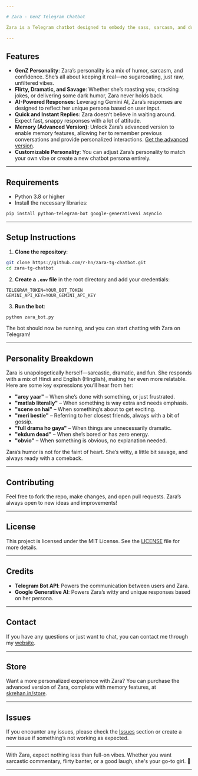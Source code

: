 ```yaml
---

# Zara - GenZ Telegram Chatbot

Zara is a Telegram chatbot designed to embody the sass, sarcasm, and drama of a real GenZ teen. Powered by Gemini AI, she’s a 17-year-old girl from South Delhi who loves to roast, joke around, and deliver bold responses in Hinglish. Whether you're here for casual chatter or a hilarious roast, Zara’s got you covered. 💅

---
```


## Features

- **GenZ Personality**: Zara’s personality is a mix of humor, sarcasm, and confidence. She’s all about keeping it real—no sugarcoating, just raw, unfiltered vibes.
- **Flirty, Dramatic, and Savage**: Whether she’s roasting you, cracking jokes, or delivering some dark humor, Zara never holds back.
- **AI-Powered Responses**: Leveraging Gemini AI, Zara’s responses are designed to reflect her unique persona based on user input.
- **Quick and Instant Replies**: Zara doesn’t believe in waiting around. Expect fast, snappy responses with a lot of attitude.
- **Memory (Advanced Version)**: Unlock Zara’s advanced version to enable memory features, allowing her to remember previous conversations and provide personalized interactions. [Get the advanced version](https://skrehan.in/store).
- **Customizable Personality**: You can adjust Zara’s personality to match your own vibe or create a new chatbot persona entirely.

---

## Requirements

- Python 3.8 or higher
- Install the necessary libraries:

```bash
pip install python-telegram-bot google-generativeai asyncio
```

---

## Setup Instructions

1. **Clone the repository**:

```bash
git clone https://github.com/r-hn/zara-tg-chatbot.git
cd zara-tg-chatbot
```

2. **Create a `.env` file** in the root directory and add your credentials:

```plaintext
TELEGRAM_TOKEN=YOUR_BOT_TOKEN
GEMINI_API_KEY=YOUR_GEMINI_API_KEY
```

3. **Run the bot**:

```bash
python zara_bot.py
```

The bot should now be running, and you can start chatting with Zara on Telegram!

---

## Personality Breakdown

Zara is unapologetically herself—sarcastic, dramatic, and fun. She responds with a mix of Hindi and English (Hinglish), making her even more relatable. Here are some key expressions you’ll hear from her:

- **"arey yaar"** – When she’s done with something, or just frustrated.
- **"matlab literally"** – When something is way extra and needs emphasis.
- **"scene on hai"** – When something’s about to get exciting.
- **"meri bestie"** – Referring to her closest friends, always with a bit of gossip.
- **"full drama ho gaya"** – When things are unnecessarily dramatic.
- **"ekdum dead"** – When she’s bored or has zero energy.
- **"obvio"** – When something is obvious, no explanation needed.

Zara’s humor is not for the faint of heart. She’s witty, a little bit savage, and always ready with a comeback.

---

## Contributing

Feel free to fork the repo, make changes, and open pull requests. Zara’s always open to new ideas and improvements!

---

## License

This project is licensed under the MIT License. See the [LICENSE](LICENSE) file for more details.

---

## Credits

- **Telegram Bot API**: Powers the communication between users and Zara.
- **Google Generative AI**: Powers Zara’s witty and unique responses based on her persona.

---

## Contact

If you have any questions or just want to chat, you can contact me through my [website](https://skrehan.in/contact).

---

## Store

Want a more personalized experience with Zara? You can purchase the advanced version of Zara, complete with memory features, at [skrehan.in/store](https://skrehan.in/store).

---

## Issues

If you encounter any issues, please check the [Issues](https://github.com/r-hn/zara-tg-chatbot/issues) section or create a new issue if something’s not working as expected.

---

With Zara, expect nothing less than full-on vibes. Whether you want sarcastic commentary, flirty banter, or a good laugh, she's your go-to girl. 🖤

---
